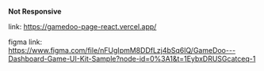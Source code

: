 **Not Responsive**

link: https://gamedoo-page-react.vercel.app/

figma link: https://www.figma.com/file/nFUgIpmM8DDfLzj4bSq6lQ/GameDoo---Dashboard-Game-UI-Kit-Sample?node-id=0%3A1&t=1EybxDRUSGcatceq-1

